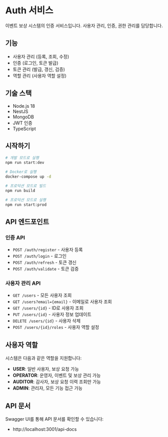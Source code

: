 # Auth 서비스

이벤트 보상 시스템의 인증 서비스입니다. 사용자 관리, 인증, 권한 관리를 담당합니다.

## 기능

- 사용자 관리 (등록, 조회, 수정)
- 인증 (로그인, 토큰 발급)
- 토큰 관리 (발급, 갱신, 검증)
- 역할 관리 (사용자 역할 설정)

## 기술 스택

- Node.js 18
- NestJS
- MongoDB
- JWT 인증
- TypeScript

## 시작하기

```bash
# 개발 모드로 실행
npm run start:dev

# Docker로 실행
docker-compose up -d

# 프로덕션 모드로 빌드
npm run build

# 프로덕션 모드로 실행
npm run start:prod
```

## API 엔드포인트

### 인증 API

- `POST /auth/register` - 사용자 등록
- `POST /auth/login` - 로그인
- `POST /auth/refresh` - 토큰 갱신
- `POST /auth/validate` - 토큰 검증

### 사용자 관리 API

- `GET /users` - 모든 사용자 조회
- `GET /users?email={email}` - 이메일로 사용자 조회
- `GET /users/{id}` - ID로 사용자 조회
- `PUT /users/{id}` - 사용자 정보 업데이트
- `DELETE /users/{id}` - 사용자 삭제
- `POST /users/{id}/roles` - 사용자 역할 설정

## 사용자 역할

시스템은 다음과 같은 역할을 지원합니다:

- **USER**: 일반 사용자, 보상 요청 가능
- **OPERATOR**: 운영자, 이벤트 및 보상 관리 가능
- **AUDITOR**: 감사자, 보상 요청 이력 조회만 가능
- **ADMIN**: 관리자, 모든 기능 접근 가능

## API 문서

Swagger UI를 통해 API 문서를 확인할 수 있습니다:

- http://localhost:3001/api-docs
